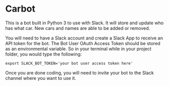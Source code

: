 # Carbot

This is a bot built in Python 3 to use with Slack. It will store and update who has what car. New cars and names are able to be added or removed.

You will need to have a Slack account and create a Slack App to receive an API token for the bot. The Bot User OAuth Access Token should be stored as an environmental variable. So in your terminal while in your project folder, you would type the following:

`export SLACK_BOT_TOKEN='your bot user access token here'`

Once you are done coding, you will need to invite your bot to the Slack channel where you want to use it.